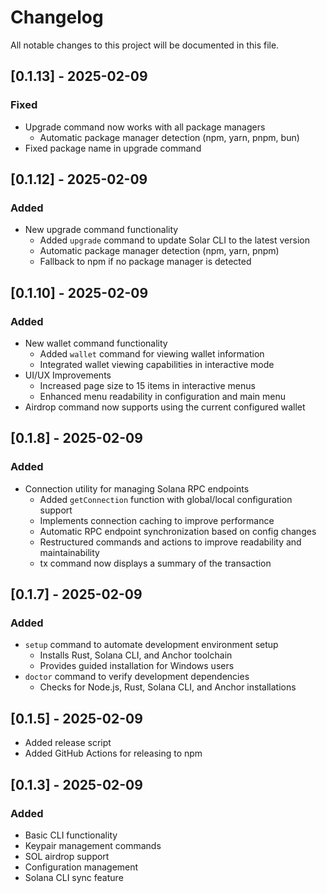 # Changelog

All notable changes to this project will be documented in this file.

## [0.1.13] - 2025-02-09

### Fixed

- Upgrade command now works with all package managers
  - Automatic package manager detection (npm, yarn, pnpm, bun)
- Fixed package name in upgrade command

## [0.1.12] - 2025-02-09

### Added

- New upgrade command functionality
  - Added `upgrade` command to update Solar CLI to the latest version
  - Automatic package manager detection (npm, yarn, pnpm)
  - Fallback to npm if no package manager is detected

## [0.1.10] - 2025-02-09

### Added

- New wallet command functionality
  - Added `wallet` command for viewing wallet information
  - Integrated wallet viewing capabilities in interactive mode
- UI/UX Improvements
  - Increased page size to 15 items in interactive menus
  - Enhanced menu readability in configuration and main menu
- Airdrop command now supports using the current configured wallet

## [0.1.8] - 2025-02-09

### Added

- Connection utility for managing Solana RPC endpoints
  - Added `getConnection` function with global/local configuration support
  - Implements connection caching to improve performance
  - Automatic RPC endpoint synchronization based on config changes
  - Restructured commands and actions to improve readability and maintainability
  - tx command now displays a summary of the transaction

## [0.1.7] - 2025-02-09

### Added

- `setup` command to automate development environment setup
  - Installs Rust, Solana CLI, and Anchor toolchain
  - Provides guided installation for Windows users
- `doctor` command to verify development dependencies
  - Checks for Node.js, Rust, Solana CLI, and Anchor installations

## [0.1.5] - 2025-02-09

- Added release script
- Added GitHub Actions for releasing to npm

## [0.1.3] - 2025-02-09

### Added

- Basic CLI functionality
- Keypair management commands
- SOL airdrop support
- Configuration management
- Solana CLI sync feature
